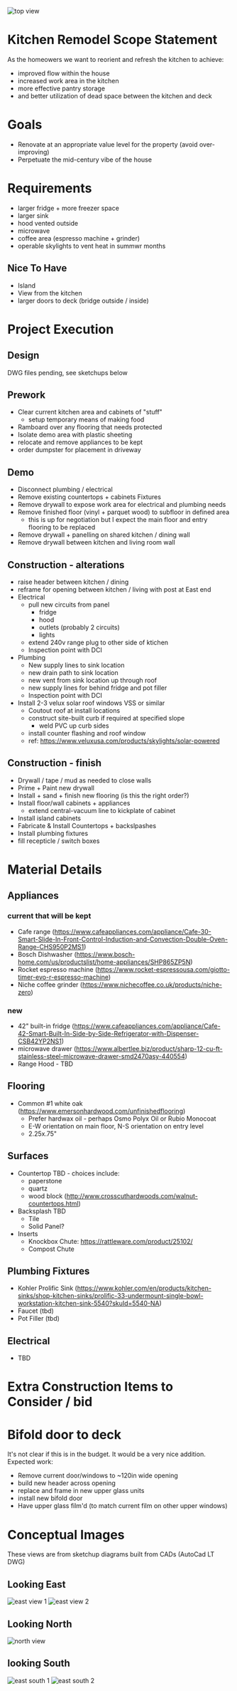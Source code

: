 ![top view](assets/lek-top.png)

# Kitchen Remodel Scope Statement
As the homeowers we want to reorient and refresh the kitchen to achieve:
* improved flow within the house
* increased work area in the kitchen
* more effective pantry storage
* and better utilization of dead space between the kitchen and deck

# Goals
* Renovate at an appropriate value level for the property (avoid over-improving)
* Perpetuate the mid-century vibe of the house

# Requirements
* larger fridge + more freezer space
* larger sink
* hood vented outside
* microwave
* coffee area (espresso machine + grinder)
* operable skylights to vent heat in summwr months 

## Nice To Have
* Island
* View from the kitchen
* larger doors to deck (bridge outside / inside)

# Project Execution
## Design
DWG files pending, see sketchups below

## Prework
* Clear current kitchen area and cabinets of "stuff"
  - setup temporary means of making food
* Ramboard over any flooring that needs protected
* Isolate demo area with plastic sheeting
* relocate and remove appliances to be kept
* order dumpster for placement in driveway

## Demo
* Disconnect plumbing / electrical
* Remove existing countertops + cabinets Fixtures
* Remove drywall to expose work area for electrical and plumbing needs
* Remove finished floor (vinyl + parquet wood) to subfloor in defined area
  - this is up for negotiation but I expect the main floor and entry flooring to be replaced
* Remove drywall + panelling on shared kitchen / dining wall
* Remove drywall between kitchen and living room wall

## Construction - alterations
* raise header between kitchen / dining
* reframe for opening between kitchen / living with post at East end
* Electrical
  - pull new circuits from panel
    - fridge
    - hood
    - outlets (probably 2 circuits)
    - lights
  - extend 240v range plug to other side of ktichen
  - Inspection point with DCI
* Plumbing
  - New supply lines to sink location
  - new drain path to sink location
  - new vent from sink location up through roof
  - new supply lines for behind fridge and pot filler
  - Inspection point with DCI
* Install 2-3 velux solar roof windows VSS or similar
  - Coutout roof at install locations
  - construct site-built curb if required at specified slope
    - weld PVC up curb sides
  - install counter flashing and roof window
  - ref: https://www.veluxusa.com/products/skylights/solar-powered
 
## Construction - finish
* Drywall / tape / mud as needed to close walls
* Prime + Paint new drywall
* Install + sand + finish new flooring (is this the right order?)
* Install floor/wall cabinets + appliances
  - extend central-vacuum line to kickplate of cabinet
* Install island cabinets
* Fabricate & Install Countertops + backslpashes
* Install plumbing fixtures
* fill recepticle / switch boxes
  
# Material Details
## Appliances
### current that will be kept
* Cafe range (https://www.cafeappliances.com/appliance/Cafe-30-Smart-Slide-In-Front-Control-Induction-and-Convection-Double-Oven-Range-CHS950P2MS1)
* Bosch Dishwasher (https://www.bosch-home.com/us/productslist/home-appliances/SHP865ZP5N)
* Rocket espresso machine (https://www.rocket-espressousa.com/giotto-timer-evo-r-espresso-machine)
* Niche coffee grinder (https://www.nichecoffee.co.uk/products/niche-zero)
### new
* 42" built-in fridge (https://www.cafeappliances.com/appliance/Cafe-42-Smart-Built-In-Side-by-Side-Refrigerator-with-Dispenser-CSB42YP2NS1)
* microwave drawer (https://www.albertlee.biz/product/sharp-12-cu-ft-stainless-steel-microwave-drawer-smd2470asy-440554)
* Range Hood - TBD

## Flooring
* Common #1 white oak (https://www.emersonhardwood.com/unfinishedflooring)
  * Prefer hardwax oil - perhaps Osmo Polyx Oil or Rubio Monocoat
  * E-W orientation on main floor, N-S orientation on entry level
  * 2.25x.75"

## Surfaces
* Countertop TBD - choices include:
  * paperstone
  * quartz
  * wood block (http://www.crosscuthardwoods.com/walnut-countertops.html)
* Backsplash TBD
  * Tile
  * Solid Panel?
* Inserts
  * Knockbox Chute: https://rattleware.com/product/25102/
  * Compost Chute

## Plumbing Fixtures
* Kohler Prolific Sink (https://www.kohler.com/en/products/kitchen-sinks/shop-kitchen-sinks/prolific-33-undermount-single-bowl-workstation-kitchen-sink-5540?skuId=5540-NA)
* Faucet (tbd)
* Pot Filler (tbd)

## Electrical
* TBD

# Extra Construction Items to Consider / bid

# Bifold door to deck
It's not clear if this is in the budget. It would be a very nice addition. Expected work:
* Remove current door/windows to ~120in wide opening
* build new header across opening
* replace and frame in new upper glass units
* install new bifold door
* Have upper glass film'd (to match current film on other upper windows)

# Conceptual Images
These views are from sketchup diagrams built from CADs (AutoCad LT DWG)

## Looking East
![east view 1](assets/lek-east1.png)
![east view 2](assets/lek-east2.png)

## Looking North
![north view](assets/lek-north.png)

## looking South
![east south 1](assets/lek-south1.png)
![east south 2](assets/lek-south2.png)



